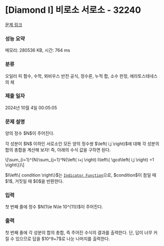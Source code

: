 # [Diamond I] 비로소 서로소 - 32240 

[문제 링크](https://www.acmicpc.net/problem/32240) 

### 성능 요약

메모리: 280536 KB, 시간: 764 ms

### 분류

오일러 피 함수, 수학, 뫼비우스 반전 공식, 정수론, 누적 합, 소수 판정, 에라토스테네스의 체

### 제출 일자

2024년 10월 4일 00:05:05

### 문제 설명

<p>양의 정수 $N$이 주어진다.</p>

<p>각 성분이 $N$ 이하인 서로소인 모든 양의 정수쌍 $\left( i,j \right)$에 대해 각 성분의 합의 총합을 계산해 보자! 즉, 아래의 수식 값을 구하면 된다.</p>

<p>\[\sum_{i=1}^{N}\sum_{j=1}^N{\left( i+j \right) I\left\{ \gcd\left( i,j \right) =1 \right\}}\]</p>

<p>$I\left\{ condition \right\}$는 <a href="https://en.wikipedia.org/wiki/Indicator_function"><code>Indicator Function</code></a>으로, $condition$이 참일 때 $1$, 거짓일 때 $0$을 반환한다.</p>

### 입력 

 <p>첫 번째 줄에 정수 $N(1\le N\le 10^{11})$이 주어진다.</p>

### 출력 

 <p>첫 번째 줄에 각 성분의 합의 총합, 즉 주어진 수식의 결과를 출력한다. 단, 답이 너무 커질 수 있으므로 답을 $10^9+7$로 나눈 나머지를 출력한다.</p>

